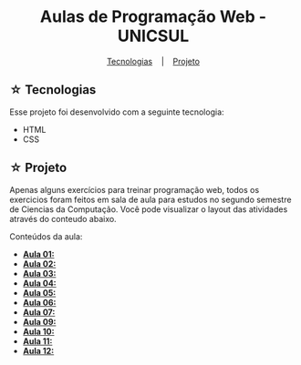<h1 align="center">Aulas de Programação Web - UNICSUL</h1>

<p align="center">
  <a href="#-tecnologias">Tecnologias</a>
  &nbsp;&nbsp;&nbsp;|&nbsp;&nbsp;&nbsp;
  <a href="#-projeto">Projeto</a>
</p>

## ☆ Tecnologias

Esse projeto foi desenvolvido com a seguinte tecnologia:
- HTML
- CSS

## ☆ Projeto
Apenas alguns exercícios para treinar programação web, todos os exercicios foram feitos em sala de aula para estudos no segundo semestre de Ciencias da Computação. Você pode visualizar o layout das atividades através do conteudo abaixo.<br>

Conteúdos da aula:
* **[Aula 01:](#)**
* **[Aula 02:](#)**
* **[Aula 03:](#)**
* **[Aula 04:](#)**
* **[Aula 05:](#)**
* **[Aula 06:](#)**
* **[Aula 07:](#)**
* **[Aula 09:](#)**
* **[Aula 10:](#)**
* **[Aula 11:](#)**
* **[Aula 12:](#)**
